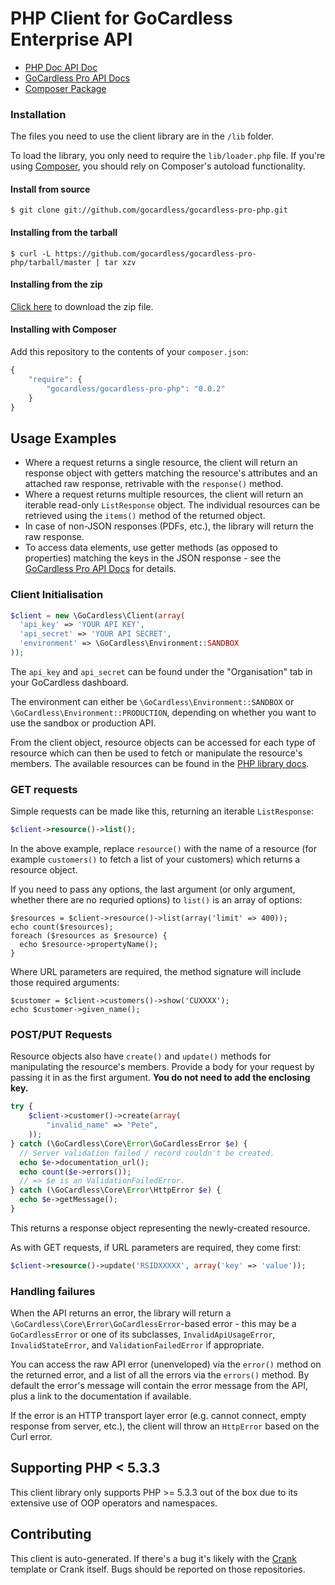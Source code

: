 # PHP Client for GoCardless Enterprise API

- [PHP Doc API Doc](http://gocardless.github.io/gocardless-pro-php/)
- [GoCardless Pro API Docs](https://developer.gocardless.com/pro/)
- [Composer Package](https://packagist.org/packages/gocardless/gocardless-pro-php)

### Installation

The files you need to use the client library are in the `/lib` folder.

To load the library, you only need to require the `lib/loader.php` file. If you're using [Composer](https://getcomposer.org/), you should rely on Composer's autoload functionality.

#### Install from source

```console
$ git clone git://github.com/gocardless/gocardless-pro-php.git
```

#### Installing from the tarball

```console
$ curl -L https://github.com/gocardless/gocardless-pro-php/tarball/master | tar xzv
```

#### Installing from the zip

[Click here](https://github.com/gocardless/gocardless-pro-php/zipball/master)
to download the zip file.

#### Installing with Composer

Add this repository to the contents of your `composer.json`:

```javascript
{
    "require": {
        "gocardless/gocardless-pro-php": "0.0.2"
    }
}
```

## Usage Examples

- Where a request returns a single resource, the client will return an response object with getters matching the resource's attributes and an attached raw response, retrivable with the `response()` method.
- Where a request returns multiple resources, the client will return an iterable read-only `ListResponse` object. The individual resources can be retrieved using the `items()` method of the returned object.
- In case of non-JSON responses (PDFs, etc.), the library will return the raw response.
- To access data elements, use getter methods (as opposed to properties)
matching the keys in the JSON response - see the [GoCardless Pro API Docs](https://developer.gocardless.com/pro/) for details.

### Client Initialisation

```php
$client = new \GoCardless\Client(array(
  'api_key' => 'YOUR API KEY',
  'api_secret' => 'YOUR API SECRET',
  'environment' => \GoCardless\Environment::SANDBOX
));
```

The `api_key` and `api_secret` can be found under the "Organisation" tab in your GoCardless dashboard.

The environment can either be `\GoCardless\Environment::SANDBOX` or `\GoCardless\Environment::PRODUCTION`, depending on whether you want to use the sandbox or production API.

From the client object, resource objects can be accessed for each type of resource which can then be used to fetch or manipulate the resource's members. The available resources can be found in the [PHP library docs](http://gocardless.github.io/gocardless-pro-php/classes/GoCardless.Client.html).

### GET requests

Simple requests can be made like this, returning an iterable `ListResponse`:

```php
$client->resource()->list();
```

In the above example, replace `resource()` with the name of a resource (for example `customers()` to fetch a list of your customers) which returns a resource object.

If you need to pass any options, the last argument (or only argument, whether there are no requried options) to `list()` is an array of options:

```
$resources = $client->resource()->list(array('limit' => 400));
echo count($resources);
foreach ($resources as $resource) {
  echo $resource->propertyName();
}
```

Where URL parameters are required, the method signature will include those required arguments:

```
$customer = $client->customers()->show('CUXXXX');
echo $customer->given_name();

```

### POST/PUT Requests

Resource objects also have `create()` and `update()` methods for manipulating the resource's members. Provide a body for your request by passing it in as the first argument.
**You do not need to add the enclosing key.**

```php
try {
    $client->customer()->create(array(
        "invalid_name" => "Pete",
    ));
} catch (\GoCardless\Core\Error\GoCardlessError $e) {
  // Server validation failed / record couldn't be created.
  echo $e->documentation_url();
  echo count($e->errors());
  // => $e is an ValidationFailedError.
} catch (\GoCardless\Core\Error\HttpError $e) {
  echo $e->getMessage();
}
```

This returns a response object representing the newly-created resource.

As with GET requests, if URL parameters are required, they come first:

```php
$client->resource()->update('RSIDXXXXX', array('key' => 'value'));
```

### Handling failures

When the API returns an error, the library will return a `\GoCardless\Core\Error\GoCardlessError`-based error - this may be a `GoCardlessError` or one of its subclasses, `InvalidApiUsageError`, `InvalidStateError`, and `ValidationFailedError` if appropriate.

You can access the raw API error (unenveloped) via the `error()` method on the returned error, and a list of all the errors via the `errors()` method. By default the error's message will contain the error message from the API, plus a link to the documentation if available.

If the error is an HTTP transport layer error (e.g. cannot connect, empty response from server, etc.), the client will throw an `HttpError` based on the Curl error.

## Supporting PHP < 5.3.3

This client library only supports PHP >= 5.3.3 out of the box due to its extensive
use of OOP operators and namespaces.

## Contributing

This client is auto-generated. If there's a bug it's likely with the
[Crank](https://github.com/gocardless/crank) template or Crank itself. Bugs should be reported on those repositories.
